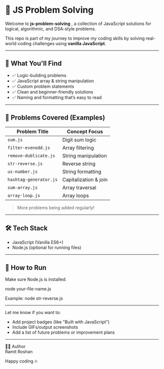 # 🧠 JS Problem Solving

Welcome to **js-problem-solving** , a collection of JavaScript solutions for logical, algorithmic, and DSA-style problems.

This repo is part of my journey to improve my coding skills by solving real-world coding challenges using **vanilla JavaScript**.

---

## 📌 What You'll Find

- ✅ Logic-building problems
- ✅ JavaScript array & string manipulation
- ✅ Custom problem statements
- ✅ Clean and beginner-friendly solutions
- ✅ Naming and formatting that’s easy to read

---

## 🧪 Problems Covered (Examples)

| Problem Title                 | Concept Focus         |
|------------------------------|------------------------|
| `sum.js`                     | Digit sum logic        |
| `filter-evenodd.js`          | Array filtering        |
| `remove-dublicate.js`        | String manipulation    |
| `str-reverse.js`             | Reverse string         |
| `us-number.js`               | String formatting      |
| `hashtag-generator.js`       | Capitalization & join  |
| `sum-array.js`               | Array traversal        |
| `array-loop.js`              | Array loops            |
> More problems being added regularly!


---

## 🛠 Tech Stack

- JavaScript (Vanilla ES6+)
- Node.js (optional for running files)

---

## 🚀 How to Run

Make sure Node.js is installed:

node your-file-name.js

Example: node str-reverse.js

---

Let me know if you want to:
- Add project badges (like "Built with JavaScript")
- Include GIFs/output screenshots
- Add a list of future problems or improvement plans


--- 
🙋‍♂️ Author <br/>
Ramit Roshan
<br/>

Happy coding 🔥
